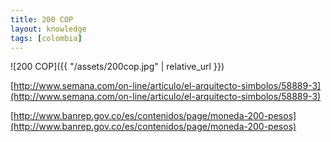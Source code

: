 ```yaml
---
title: 200 COP
layout: knowledge
tags: [colombia]
---
```


![200 COP]({{ "/assets/200cop.jpg" | relative_url }})

[http://www.semana.com/on-line/articulo/el-arquitecto-simbolos/58889-3](http://www.semana.com/on-line/articulo/el-arquitecto-simbolos/58889-3)

[http://www.banrep.gov.co/es/contenidos/page/moneda-200-pesos](http://www.banrep.gov.co/es/contenidos/page/moneda-200-pesos)
